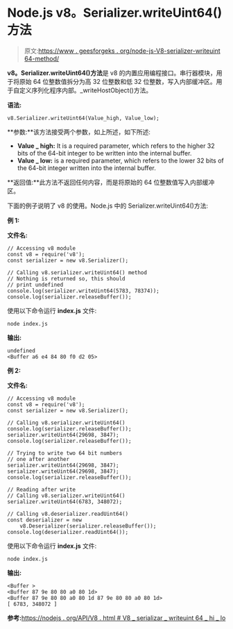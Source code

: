 # Node.js v8。Serializer.writeUint64()方法

> 原文:[https://www . geesforgeks . org/node-js-V8-serializer-writeuint 64-method/](https://www.geeksforgeeks.org/node-js-v8-serializer-writeuint64-method/)

**v8。Serializer.writeUint64()方法**是 v8 的内置应用编程接口。串行器模块，用于将原始 64 位整数值拆分为高 32 位整数和低 32 位整数，写入内部缓冲区。用于自定义序列化程序内部。_writeHostObject()方法。

**语法:**

```
v8.Serializer.writeUint64(Value_high, Value_low);
```

**参数:**该方法接受两个参数，如上所述，如下所述:

*   **Value _ high:** It is a required parameter, which refers to the higher 32 bits of the 64-bit integer to be written into the internal buffer.
*   **Value _ low:** is a required parameter, which refers to the lower 32 bits of the 64-bit integer written into the internal buffer.

**返回值:**此方法不返回任何内容，而是将原始的 64 位整数值写入内部缓冲区。

下面的例子说明了 v8 的使用。Node.js 中的 Serializer.writeUint64()方法:

**例 1:**

**文件名:**

```
// Accessing v8 module
const v8 = require('v8');
const serializer = new v8.Serializer();

// Calling v8.serializer.writeUint64() method
// Nothing is returned so, this should 
// print undefined
console.log(serializer.writeUint64(5783, 78374));
console.log(serializer.releaseBuffer());
```

使用以下命令运行 **index.js** 文件:

```
node index.js
```

**输出:**

```
undefined
<Buffer a6 e4 84 80 f0 d2 05>

```

**例 2:**

**文件名:**

```
// Accessing v8 module
const v8 = require('v8');
const serializer = new v8.Serializer();

// Calling v8.serializer.writeUint64() 
console.log(serializer.releaseBuffer());
serializer.writeUint64(29698, 3847);
console.log(serializer.releaseBuffer());

// Trying to write two 64 bit numbers
// one after another
serializer.writeUint64(29698, 3847);
serializer.writeUint64(29698, 3847);
console.log(serializer.releaseBuffer());

// Reading after write
// Calling v8.serializer.writeUint64() 
serializer.writeUint64(6783, 348072);

// Calling v8.deserializer.readUint64() 
const deserializer = new 
    v8.Deserializer(serializer.releaseBuffer());
console.log(deserializer.readUint64());
```

使用以下命令运行 **index.js** 文件:

```
node index.js
```

**输出:**

```
<Buffer >
<Buffer 87 9e 80 80 a0 80 1d>
<Buffer 87 9e 80 80 a0 80 1d 87 9e 80 80 a0 80 1d>
[ 6783, 348072 ]

```

**参考:**[https://nodejs . org/API/V8 . html # V8 _ serializar _ writeuint 64 _ hi _ lo](https://nodejs.org/api/v8.html#v8_serializer_writeuint64_hi_lo)